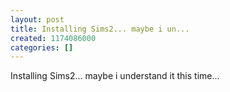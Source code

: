 ```yaml
---
layout: post
title: Installing Sims2... maybe i un...
created: 1174086000
categories: []
---
```

Installing Sims2... maybe i understand it this time...
